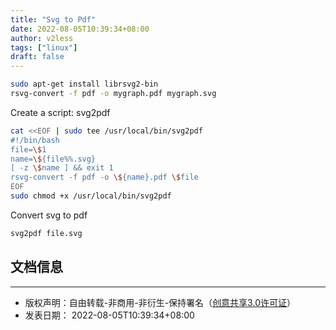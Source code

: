 ```yaml
---
title: "Svg to Pdf"
date: 2022-08-05T10:39:34+08:00
author: v2less
tags: ["linux"]
draft: false
---
```


```bash
sudo apt-get install librsvg2-bin
rsvg-convert -f pdf -o mygraph.pdf mygraph.svg
```

Create a script: svg2pdf

```bash
cat <<EOF | sudo tee /usr/local/bin/svg2pdf
#!/bin/bash
file=\$1
name=\${file%%.svg}
[ -z \$name ] && exit 1
rsvg-convert -f pdf -o \${name}.pdf \$file
EOF
sudo chmod +x /usr/local/bin/svg2pdf
```

Convert svg to pdf

```bash
svg2pdf file.svg
```






## 文档信息
---
- 版权声明：自由转载-非商用-非衍生-保持署名（[创意共享3.0许可证](https://creativecommons.org/licenses/by-nc-nd/3.0/deed.zh)）
- 发表日期： 2022-08-05T10:39:34+08:00
